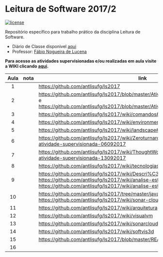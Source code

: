 # Leitura de Software 2017/2

[![license](https://img.shields.io/github/license/antlisufg/ls2017.svg)](https://github.com/antlisufg/ls2017/blob/master/LICENSE)

Repositório específico para trabalho prático da disciplina Leitura de Software.
* Diário de Classe disponivel [aqui](https://docs.google.com/document/d/16-8p7NiB4MzGEB3JXCTUpW3UNgJbvOOGqh-MO5xyRkg/edit)
* Professor: [Fábio Nogueira de Lucena](https://github.com/kyriosdata)

**Para acesso as atividades supervisionadas e/ou realizadas em aula visite a WIKI clicando [aqui](https://github.com/antlisufg/ls2017/wiki).**


| Aula  | nota | link | comentário  |
|:-:|:-:|---|:-:|
| 1  |   | https://github.com/antlisufg/ls2017 |   |
| 2  |   | https://github.com/antlisufg/ls2017/blob/master/Atividades%20Supervisionadas/lista1.md e https://github.com/antlisufg/ls2017/blob/master/Atividades%20Supervisionadas/lista2.md  |   |
| 3  |   | https://github.com/antlisufg/ls2017/wiki/comandos#aula-3-23082017 |   |
| 4  |   |  https://github.com/antlisufg/ls2017/wiki/environment |   |
| 5  |   |  https://github.com/antlisufg/ls2017/wiki/landscape#aula-5-30082017 |   |
| 6  |   |  https://github.com/antlisufg/ls2017/wiki/Zeroturnaround#aula-6-06092017-e-atividade-supervisionada-06092017 |   |
| 7  |   |  https://github.com/antlisufg/ls2017/wiki/ThoughtWorks#aula-7-13092017-e-atividade-supervisionada-13092017 |   |
| 8  |   |  https://github.com/antlisufg/ls2017/wiki/tecnologiasThoughtworks |   |
| 9  |   |  https://github.com/antlisufg/ls2017/wiki/Descri%C3%A7%C3%A3o-das-Ferramentas; https://github.com/antlisufg/ls2017/wiki/analise-estatica e https://github.com/antlisufg/ls2017/wiki/analise-estatica2 |   |
| 10  |   |  https://github.com/antlisufg/ls2017/tree/master/javancss e https://github.com/antlisufg/ls2017/wiki/sonar-cloud |   |
| 11  |   |  https://github.com/antlisufg/ls2017/wiki/arquitetura |   |
| 12  |   |  https://github.com/antlisufg/ls2017/wiki/visualvm |   |
| 13  |   |  https://github.com/antlisufg/ls2017/wiki/sonarcloud |   |
| 14  |   |  https://github.com/antlisufg/ls2017/wiki/softvis3d |   |
| 15  |   |  https://github.com/antlisufg/ls2017/blob/master/README.md |   |
| 16  |   |   |   |
